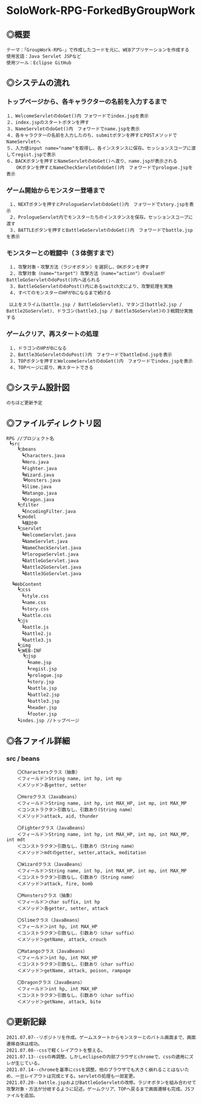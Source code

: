 # SoloWork-RPG-ForkedByGroupWork

## ◎概要
    テーマ：「GroupWork-RPG-」で作成したコードを元に、WEBアプリケーションを作成する
    使用言語：Java Servlet JSPなど
    使用ツール：Eclipse GitHub

## ◎システムの流れ
### トップページから、各キャラクターの名前を入力するまで
    １、WelcomeServletのdoGet()内 フォワードでindex.jspを表示
    ２、index.jspのスタートボタンを押す
    ３、NameServletのdoGet()内　フォワードでname.jspを表示
    ４、各キャラクターの名前を入力したのち、submitボタンを押すとPOSTメソッドでNameServletへ
    ５、入力値input name="name"を取得し、各インスタンスに保存。セッションスコープに渡してregist.jspで表示
    ６、BACKボタンを押すとNameServletのdoGet()へ渡り、name.jspが表示される
      　OKボタンを押すとNameCheckServletのdoGet()内　フォワードでprologue.jspを表示
      
### ゲーム開始からモンスター登場まで
     １、NEXTボタンを押すとPrologueServletのdoGet()内　フォワードでstory.jspを表示
     ２、PrologueServlet内でモンスターたちのインスタンスを保存。セッションスコープに渡す
     ３、BATTLEボタンを押すとBattleGoServletのdoGet()内　フォワードでbattle.jspを表示
     
### モンスターとの戦闘中（３体倒すまで）
     １、攻撃対象・攻撃方法（ラジオボタン）を選択し、OKボタンを押す
     ２、攻撃対象（name="target"）攻撃方法（name="action"）のvalueがBattleGoServletのdoPost()内へ送られる
     ３、BattleGoServletのdoPost()内にあるswitch文により、攻撃処理を実施
     ４、すべてのモンスターのHPが0になるまで続ける
     
     以上をスライム(battle.jsp / BattleGoServlet)、マタンゴ(battle2.jsp / Battle2GoServlet)、ドラゴン(battle3.jsp / Battle3GoServlet)の３戦闘分実施する
### ゲームクリア、再スタートの処理
     １、ドラゴンのHPが0になる
     ２、Battle3GoServletのdoPost()内　フォワードでbattleEnd.jspを表示
     ３、TOPボタンを押すとWelcomeServletのdoGet()内　フォワードでindex.jspを表示
     ４、TOPページに戻り、再スタートできる
     
## ◎システム設計図
    のちほど更新予定
 
## ◎ファイルディレクトリ図

    RPG //プロジェクト名
     ┗src
        ┗□beans
        　┗Characters.java
        　┗Hero.java
        　┗Fighter.java
        　┗Wizard.java
          ┗Monsters.java
        　┗Slime.java
        　┗Matango.java
        　┗Dragon.java
        ┗□filter
        　┗EncodingFilter.java
        ┗□model
        　┗検討中
        ┗□servlet
        　┗WelcomeServlet.java
        　┗NameServlet.java
        　┗NameCheckServlet.java
        　┗PlorogueServlet.java
        　┗BattleGoServlet.java
        　┗Battle2GoServlet.java
        　┗Battle3GoServlet.java

      ┗WebContent
        ┗□css
        　┗style.css
        　┗name.css
        　┗story.css
        　┗battle.css
        ┗□js
        　┗battle.js
        　┗battle2.js
        　┗battle3.js
        ┗□img
        ┗□WEB-INF
          ┗□jsp
          　┗name.jsp
          　┗regist.jsp
          　┗prologue.jsp
          　┗story.jsp
          　┗battle.jsp
          　┗battle2.jsp
          　┗battle3.jsp
          　┗header.jsp
          　┗footer.jsp
        ┗indes.jsp //トップページ

## ◎各ファイル詳細
### src / beans
        〇Charactersクラス（抽象）
        ＜フィールド＞String name, int hp, int mp
        ＜メソッド＞各getter, setter

        〇Heroクラス（JavaBeans）
        ＜フィールド＞String name, int hp, int MAX_HP, int mp, int MAX_MP
        ＜コンストラクタ＞引数なし、引数あり(String name）
        ＜メソッド＞attack, aid, thunder

        〇Fighterクラス（JavaBeans）
        ＜フィールド＞String name, int hp, int MAX_HP, int mp, int MAX_MP, int mdt
        ＜コンストラクタ＞引数なし、引数あり（String name）
        ＜メソッド＞mdtのgetter, setter,attack, meditation

        〇Wizardクラス（JavaBeans）
        ＜フィールド＞String name, int hp, int MAX_HP, int mp, int MAX_MP
        ＜コンストラクタ＞引数なし、引数あり（String name）
        ＜メソッド＞attack, fire, bomb

        〇Monstersクラス（抽象）
        ＜フィールド＞char suffix, int hp
        ＜メソッド＞各getter, setter, attack

        〇Slimeクラス（JavaBeans）
        ＜フィールド＞int hp, int MAX_HP
        ＜コンストラクタ＞引数なし、引数あり（char suffix）
        ＜メソッド＞getName, attack, crouch

        〇Matangoクラス（JavaBeans）
        ＜フィールド＞int hp, int MAX_HP
        ＜コンストラクタ＞引数なし、引数あり（char suffix）
        ＜メソッド＞getName, attack, poison, rampage

        〇Dragonクラス（JavaBeans）
        ＜フィールド＞int hp, int MAX_HP
        ＜コンストラクタ＞引数なし、引数あり（char suffix）
        ＜メソッド＞getName, attack, bite

        
## ◎更新記録
    2021.07.07--リポジトリを作成。ゲームスタートからモンスターとのバトル画面まで、画面遷移自体は成功。
    2021.07.08--cssで軽くレイアウトを整える。
    2021.07.13--cssの再調整。しかしeclipseの内部ブラウザとchromeで、cssの適用にズレが生じている。
    2021.07.14--chromeを基準にcssを調整。他のブラウザでも大きく崩れることはないため、一旦レイアウトは完成とする。servletの処理も一部変更。
    2021.07.20--battle.jspおよびBattleGoServletの改修。ラジオボタンを組み合わせて攻撃対象・方法が分岐するように記述。ゲームクリア、TOPへ戻るまで画面遷移も完成。JSファイルを追加。
